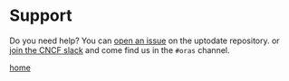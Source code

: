 # Support

Do you need help? You can [open an issue](https://github.com/converged-computing/oras-csi/issues) on the uptodate repository.
or [join the CNCF slack](https://slack.cncf.io/) and come find us in the `#oras` channel.

[home](/README.md#oras-csi)

